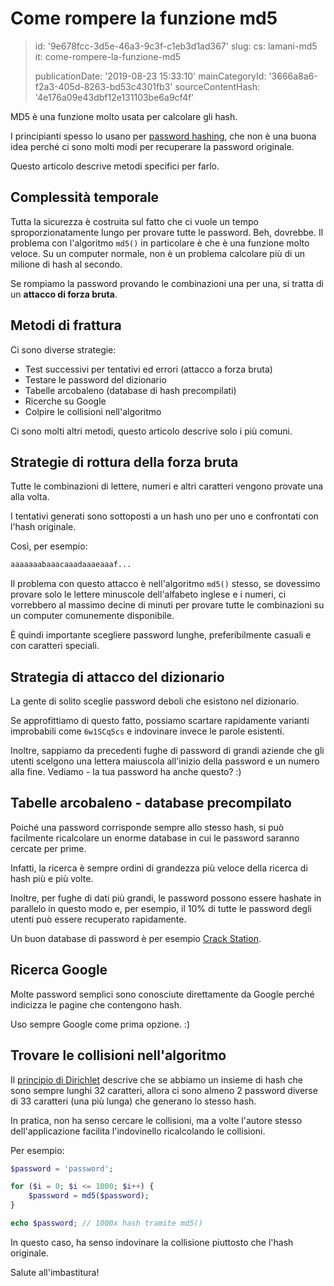 Come rompere la funzione md5
============================

> id: '9e678fcc-3d5e-46a3-9c3f-c1eb3d1ad367'
> slug:
> 	cs: lamani-md5
> 	it: come-rompere-la-funzione-md5
> 
> publicationDate: '2019-08-23 15:33:10'
> mainCategoryId: '3666a8a6-f2a3-405d-8263-bd53c4301fb3'
> sourceContentHash: '4e176a09e43dbf12e131103be6a9cf4f'

MD5 è una funzione molto usata per calcolare gli hash.

I principianti spesso lo usano per <a href="/hashovani">password hashing</a>, che non è una buona idea perché ci sono molti modi per recuperare la password originale.

Questo articolo descrive metodi specifici per farlo.

Complessità temporale
----------------

Tutta la sicurezza è costruita sul fatto che ci vuole un tempo sproporzionatamente lungo per provare tutte le password. Beh, dovrebbe. Il problema con l'algoritmo `md5()` in particolare è che è una funzione molto veloce. Su un computer normale, non è un problema calcolare più di un milione di hash al secondo.

Se rompiamo la password provando le combinazioni una per una, si tratta di un **attacco di forza bruta**.

Metodi di frattura
----------------

Ci sono diverse strategie:

- Test successivi per tentativi ed errori (attacco a forza bruta)
- Testare le password del dizionario
- Tabelle arcobaleno (database di hash precompilati)
- Ricerche su Google
- Colpire le collisioni nell'algoritmo

Ci sono molti altri metodi, questo articolo descrive solo i più comuni.

Strategie di rottura della forza bruta
-----------------------------

Tutte le combinazioni di lettere, numeri e altri caratteri vengono provate una alla volta.

I tentativi generati sono sottoposti a un hash uno per uno e confrontati con l'hash originale.

Così, per esempio:

```php
aaaaaaabaaacaaadaaaeaaaf...
```

Il problema con questo attacco è nell'algoritmo `md5()` stesso, se dovessimo provare solo le lettere minuscole dell'alfabeto inglese e i numeri, ci vorrebbero al massimo decine di minuti per provare tutte le combinazioni su un computer comunemente disponibile.

È quindi importante scegliere password lunghe, preferibilmente casuali e con caratteri speciali.

Strategia di attacco del dizionario
----------------------------

La gente di solito sceglie password deboli che esistono nel dizionario.

Se approfittiamo di questo fatto, possiamo scartare rapidamente varianti improbabili come `6w1SCq5cs` e indovinare invece le parole esistenti.

Inoltre, sappiamo da precedenti fughe di password di grandi aziende che gli utenti scelgono una lettera maiuscola all'inizio della password e un numero alla fine. Vediamo - la tua password ha anche questo? :)

Tabelle arcobaleno - database precompilato
--------------------------------------

Poiché una password corrisponde sempre allo stesso hash, si può facilmente ricalcolare un enorme database in cui le password saranno cercate per prime.

Infatti, la ricerca è sempre ordini di grandezza più veloce della ricerca di hash più e più volte.

Inoltre, per fughe di dati più grandi, le password possono essere hashate in parallelo in questo modo e, per esempio, il 10% di tutte le password degli utenti può essere recuperato rapidamente.

Un buon database di password è per esempio <a href="https://crackstation.net/">Crack Station</a>.

Ricerca Google
-------------------

Molte password semplici sono conosciute direttamente da Google perché indicizza le pagine che contengono hash.

Uso sempre Google come prima opzione. :)

Trovare le collisioni nell'algoritmo
--------------------------

Il <a href="https://cs.wikipedia.org/wiki/Dirichlet%C5%AFv_princip">principio di Dirichlet</a> descrive che se abbiamo un insieme di hash che sono sempre lunghi 32 caratteri, allora ci sono almeno 2 password diverse di 33 caratteri (una più lunga) che generano lo stesso hash.

In pratica, non ha senso cercare le collisioni, ma a volte l'autore stesso dell'applicazione facilita l'indovinello ricalcolando le collisioni.

Per esempio:

```php
$password = 'password';

for ($i = 0; $i <= 1000; $i++) {
    $password = md5($password);
}

echo $password; // 1000x hash tramite md5()
```

In questo caso, ha senso indovinare la collisione piuttosto che l'hash originale.

Salute all'imbastitura!
